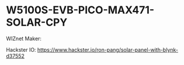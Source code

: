 # W5100S-EVB-PICO-MAX471-SOLAR-CPY

WIZnet Maker:

Hackster IO: https://www.hackster.io/ron-pang/solar-panel-with-blynk-d37552
